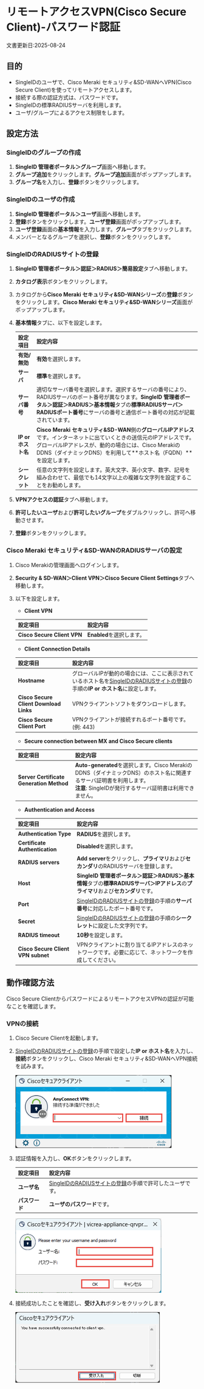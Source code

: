 # リモートアクセスVPN(Cisco Secure Client)-パスワード認証
文書更新日:2025-08-24

## 目的
* SingleIDのユーザで、Cisco Meraki セキュリティ&SD-WANへVPN(Cisco Secure Client)を使ってリモートアクセスします。
* 接続する際の認証方式は、パスワードです。
* SingleIDの標準RADIUSサーバを利用します。
* ユーザ/グループによるアクセス制限をします。

## 設定方法
### SingleIDのグループの作成
1. **SingleID 管理者ポータル＞グループ**画面へ移動します。
2. **グループ追加**をクリックします。**グループ追加**画面がポップアップします。
3. **グループ名**を入力し、**登録**ボタンをクリックします。

### SingleIDのユーザの作成
1. **SingleID 管理者ポータル＞ユーザ**画面へ移動します。
2. **登録**ボタンをクリックします。**ユーザ登録**画面がポップアップします。
3. **ユーザ登録**画面の**基本情報**を入力します。**グループ**タブをクリックします。
4. メンバーとなるグループを選択し、**登録**ボタンをクリックします。

### SingleIDのRADIUSサイトの登録
1. **SingleID 管理者ポータル＞認証＞RADIUS＞簡易設定**タブへ移動します。
2. **カタログ表示**ボタンをクリックします。
3. カタログから**Cisco Meraki セキュリティ&SD-WANシリーズ**の**登録**ボタンをクリックします。**Cisco Meraki セキュリティ&SD-WANシリーズ**画面がポップアップします。
4. **基本情報**タブに、以下を設定します。

    | **設定項目** | **設定内容** |
    | :--- | :--- |
    | **有効/無効** | **有効**を選択します。 |
    | **サーバ** | **標準**を選択します。 |
    | **サーバ番号** | 適切なサーバ番号を選択します。選択するサーバの番号により、RADIUSサーバのポート番号が異なります。**SingleID 管理者ポータル＞認証＞RADIUS＞基本情報**タブの**標準RADIUSサーバ＞RADIUSポート番号**にサーバの番号と通信ポート番号の対応が記載されています。 |
    | **IP or ホスト名** | **Cisco Meraki セキュリティ&SD-WAN**側の**グローバルIPアドレス**です。インターネットに出ていくときの送信元のIPアドレスです。グローバルIPアドレスが、動的の場合には、Cisco MerakiのDDNS（ダイナミックDNS）を利用して**ホスト名（FQDN）**を設定します。 |
    | **シークレット** | 任意の文字列を設定します。英大文字、英小文字、数字、記号を組み合わせて、最低でも14文字以上の複雑な文字列を設定することをお勧めします。 |

5. **VPNアクセスの認証**タブへ移動します。
6. **許可したいユーザ**および**許可したいグループ**をダブルクリックし、許可へ移動させます。
7. **登録**ボタンをクリックします。

### Cisco Meraki セキュリティ&SD-WANのRADIUSサーバの設定
1. Cisco Merakiの管理画面へログインします。
2. **Security & SD-WAN＞Client VPN＞Cisco Secure Client Settings**タブへ移動します。
3. 以下を設定します。

    * **Client VPN**

    | **設定項目** | **設定内容** |
    | :--- | :--- |
    | **Cisco Secure Client VPN** | **Enabled**を選択します。 |

    * **Client Connection Details**

    | **設定項目** | **設定内容** |
    | :--- | :--- |
    | **Hostname** | グローバルIPが動的の場合には、ここに表示されているホスト名を[SingleIDのRADIUSサイトの登録](#singleidのradiusサイトの登録)の手順の**IP or ホスト名**に設定します。 |
    | **Cisco Secure Client Download Links** | VPNクライアントソフトをダウンロードします。 |
    | **Cisco Secure Client Port** | VPNクライアントが接続すれるポート番号です。(例: 443) |

    * **Secure connection between MX and Cisco Secure clients**

    | **設定項目** | **設定内容** |
    | :--- | :--- |
    | **Server Certificate Generation Method** | **Auto-generated**を選択します。Cisco MerakiのDDNS（ダイナミックDNS）のホスト名に関連するサーバ証明書を利用します。<br>**注意**: SingleIDが発行するサーバ証明書は利用できません。 |

    * **Authentication and Access**

    | **設定項目** | **設定内容** |
    | :--- | :--- |
    | **Authentication Type** | **RADIUS**を選択します。 |
    | **Certificate Authentication** | **Disabled**を選択します。 |
    | **RADIUS servers** | **Add server**をクリックし、**プライマリ**および**セカンダリ**のRADIUSサーバを登録します。 |
    | **Host** | **SingleID 管理者ポータル＞認証＞RADIUS＞基本情報**タブの**標準RADIUSサーバ＞IPアドレス**の**プライマリ**および**セカンダリ**です。 |
    | **Port** | [SingleIDのRADIUSサイトの登録](#singleidのradiusサイトの登録)の手順の**サーバ番号**に対応したポート番号です。 |
    | **Secret** | [SingleIDのRADIUSサイトの登録](#singleidのradiusサイトの登録)の手順の**シークレット**に設定した文字列です。 |
    | **RADIUS timeout** | **10秒**を設定します。 |
    | **Cisco Secure Client VPN subnet** | VPNクライアントに割り当てるIPアドレスのネットワークです。必要に応じて、ネットワークを作成してください。 |

## 動作確認方法
Cisco Secure ClientからパスワードによるリモートアクセスVPNの認証が可能なことを確認します。

### VPNの接続
1. Cisco Secure Clientを起動します。
2. [SingleIDのRADIUSサイトの登録](#singleidのradiusサイトの登録)の手順で設定した**IP or ホスト名**を入力し、**接続**ボタンをクリックし、Cisco Meraki セキュリティ&SD-WANへVPN接続を試みます。

    [![Screenshot](/images/2025-08-27_6-56-00.png)](/images/2025-08-27_6-56-00.png)

2. 認証情報を入力し、**OK**ボタンをクリックします。

    | **設定項目** | **設定内容** |
    | :--- | :--- |
    | **ユーザ名** | [SingleIDのRADIUSサイトの登録](#singleidのradiusサイトの登録)の手順で許可したユーザです。 |
    | **パスワード** | **ユーザのパスワード**です。 |

    [![Screenshot](/images/2025-08-27_7-09-23.png)](/images/2025-08-27_7-09-23.png)

3. 接続成功したことを確認し、**受け入れ**ボタンをクリックします。

    [![Screenshot](/images/2025-08-27_7-33-23.png)](/images/2025-08-27_7-33-23.png)
